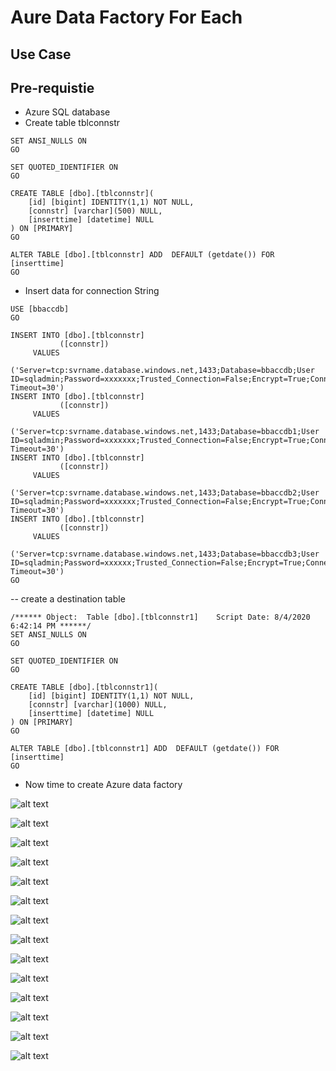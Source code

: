 # Aure Data Factory For Each 

## Use Case

## Pre-requistie

- Azure SQL database
- Create table tblconnstr

```
SET ANSI_NULLS ON
GO

SET QUOTED_IDENTIFIER ON
GO

CREATE TABLE [dbo].[tblconnstr](
	[id] [bigint] IDENTITY(1,1) NOT NULL,
	[connstr] [varchar](500) NULL,
	[inserttime] [datetime] NULL
) ON [PRIMARY]
GO

ALTER TABLE [dbo].[tblconnstr] ADD  DEFAULT (getdate()) FOR [inserttime]
GO
```
- Insert data for connection String

```
USE [bbaccdb]
GO

INSERT INTO [dbo].[tblconnstr]
           ([connstr])
     VALUES
           ('Server=tcp:svrname.database.windows.net,1433;Database=bbaccdb;User ID=sqladmin;Password=xxxxxxx;Trusted_Connection=False;Encrypt=True;Connection Timeout=30')
INSERT INTO [dbo].[tblconnstr]
           ([connstr])
     VALUES
           ('Server=tcp:svrname.database.windows.net,1433;Database=bbaccdb1;User ID=sqladmin;Password=xxxxxxx;Trusted_Connection=False;Encrypt=True;Connection Timeout=30')
INSERT INTO [dbo].[tblconnstr]
           ([connstr])
     VALUES
           ('Server=tcp:svrname.database.windows.net,1433;Database=bbaccdb2;User ID=sqladmin;Password=xxxxxxx;Trusted_Connection=False;Encrypt=True;Connection Timeout=30')
INSERT INTO [dbo].[tblconnstr]
           ([connstr])
     VALUES
           ('Server=tcp:svrname.database.windows.net,1433;Database=bbaccdb3;User ID=sqladmin;Password=xxxxxx;Trusted_Connection=False;Encrypt=True;Connection Timeout=30')
GO
```
-- create a destination table

```
/****** Object:  Table [dbo].[tblconnstr1]    Script Date: 8/4/2020 6:42:14 PM ******/
SET ANSI_NULLS ON
GO

SET QUOTED_IDENTIFIER ON
GO

CREATE TABLE [dbo].[tblconnstr1](
	[id] [bigint] IDENTITY(1,1) NOT NULL,
	[connstr] [varchar](1000) NULL,
	[inserttime] [datetime] NULL
) ON [PRIMARY]
GO

ALTER TABLE [dbo].[tblconnstr1] ADD  DEFAULT (getdate()) FOR [inserttime]
GO
```
- Now time to create Azure data factory

![alt text](https://github.com/balakreshnan/Accenture/blob/master/cap/images/foreach1.jpg "For Each")

![alt text](https://github.com/balakreshnan/Accenture/blob/master/cap/images/foreach2.jpg "For Each")

![alt text](https://github.com/balakreshnan/Accenture/blob/master/cap/images/foreach3.jpg "For Each")

![alt text](https://github.com/balakreshnan/Accenture/blob/master/cap/images/foreach4.jpg "For Each")

![alt text](https://github.com/balakreshnan/Accenture/blob/master/cap/images/foreach5.jpg "For Each")

![alt text](https://github.com/balakreshnan/Accenture/blob/master/cap/images/foreach6.jpg "For Each")

![alt text](https://github.com/balakreshnan/Accenture/blob/master/cap/images/foreach7.jpg "For Each")

![alt text](https://github.com/balakreshnan/Accenture/blob/master/cap/images/foreach8.jpg "For Each")

![alt text](https://github.com/balakreshnan/Accenture/blob/master/cap/images/foreach9.jpg "For Each")

![alt text](https://github.com/balakreshnan/Accenture/blob/master/cap/images/foreach10.jpg "For Each")

![alt text](https://github.com/balakreshnan/Accenture/blob/master/cap/images/foreach11.jpg "For Each")

![alt text](https://github.com/balakreshnan/Accenture/blob/master/cap/images/foreach12.jpg "For Each")

![alt text](https://github.com/balakreshnan/Accenture/blob/master/cap/images/foreach13.jpg "For Each")

![alt text](https://github.com/balakreshnan/Accenture/blob/master/cap/images/foreach14.jpg "For Each")